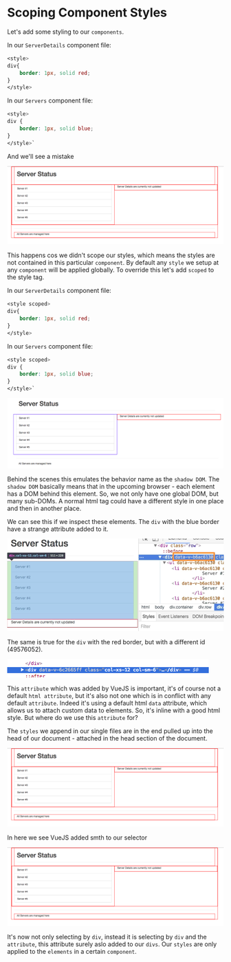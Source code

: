 # Scoping Component Styles

Let's add some styling to our `components`.

In our `ServerDetails` component file:

```css
<style>
div{
    border: 1px, solid red;
}
</style>
```

In our `Servers` component file:

```css
<style>
div {
    border: 1px, solid blue;
}
</style>`
```

And we'll see a mistake 

![component-style](../component-style.png)

This happens cos we didn't scope our styles, which means the styles are not contained in this particular `component`. By default any `style` we setup at any `component` will be applied globally. To override this let's add `scoped` to the style tag. 

In our `ServerDetails` component file:

```css
<style scoped>
div{
    border: 1px, solid red;
}
</style>
```

In our `Servers` component file:

```css
<style scoped>
div {
    border: 1px, solid blue;
}
</style>`
```
![component-style2](../component-style2.png)

Behind the scenes this emulates the behavior name as the `shadow DOM`. The `shadow DOM` basically means that in the upcoming browser - each element has a DOM behind this element. So, we not only have one global DOM, but many sub-DOMs. A normal html tag could have a different style in one place and then in another place.

We can see this if we inspect these elements. The `div` with the blue border have a strange attribute added to it. 

![blue-border-div2](../blue-border-div2.png)

The same is true for the `div` with the red border, but with a different id (49576052). 

![red-border-div](../red-border-div.png)

This `attribute` which was added by VueJS is important, it's of course not a default `html attribute`, but it's also not one which is in conflict with any default `attribute`. Indeed it's using a default html `data` attribute, which allows us to attach custom data to elements. So, it's inline with a good html style. But where do we use this `attribute` for?

The `styles` we append in our single files are in the end pulled up into the head of our document - attached in the head section of the document.

![component-style3](../component-style.png)

In here we see VueJS added smth to our selector

![component-style4](../component-style.png)

It's now not only selecting by `div`, instead it is selecting by `div` and the `attribute`, this attribute surely aslo added to our `divs`. Our `styles` are only applied to the `elements` in a certain `component`. 
